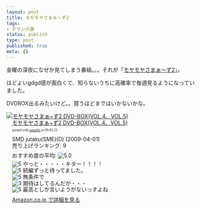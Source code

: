 ```yaml
---
layout: post
title: モヤモヤさまぁ〜ず2
tags:
- チラシの裏
status: publish
type: post
published: true
meta: {}
---
```

金曜の深夜になぜか見てしまう番組。。。それが「<a href="http://ja.wikipedia.org/wiki/%E3%83%A2%E3%83%A4%E3%83%A2%E3%83%A4%E3%81%95%E3%81%BE%E3%81%81%E3%80%9C%E3%81%9A2">モヤモヤさまぁ〜ず2</a>」。

ほどよいgdgd感が面白くて、知らないうちに高確率で毎週見るようになっていました。

DVDBOX出るみたいけど。。買うほどまではいかないかな。

<div class="amazlet-box" style="margin-bottom:0px;"><div class="amazlet-image" style="float:left;"><a href="http://www.amazon.co.jp/exec/obidos/ASIN/B001RDJALO/masawo-22/ref=nosim/" name="amazletlink" target="_blank"><img src="http://ecx.images-amazon.com/images/I/61X11CMebKL._SL160_.jpg" alt="モヤモヤさまぁ~ず2 DVD-BOX(VOL.4、VOL.5)" style="border: none;" /></a></div><div class="amazlet-info" style="float:left;margin-left:15px;line-height:120%"><div class="amazlet-name" style="margin-bottom:10px;line-height:120%"><a href="http://www.amazon.co.jp/exec/obidos/ASIN/B001RDJALO/masawo-22/ref=nosim/" name="amazletlink" target="_blank">モヤモヤさまぁ~ず2 DVD-BOX(VOL.4、VOL.5)</a><div class="amazlet-powered-date" style="font-size:7pt;margin-top:5px;font-family:verdana;line-height:120%">posted with <a href="http://www.amazlet.com/browse/ASIN/B001RDJALO/masawo-22/ref=nosim/" title="モヤモヤさまぁ~ず2 DVD-BOX(VOL.4、VOL.5)" target="_blank">amazlet</a> at 09.03.23</div></div><div class="amazlet-detail">SMD jutaku(SME)(D) (2009-04-01)<br />売り上げランキング: 9<br /></div><div class="amazlet-review" style="margin-top:10px; margin-bottom:10px"><div class="amazlet-review-average" style="margin-bottom:5px">おすすめ度の平均: <img src="http://images-jp.amazon.com/images/G/09/x-locale/common/customer-reviews/stars-5-0.gif" alt="5.0" /></div><img src="http://images-jp.amazon.com/images/G/09/x-locale/common/customer-reviews/stars-5-0.gif" alt="5" /> やっと・・・・・キター！！！！<br /><img src="http://images-jp.amazon.com/images/G/09/x-locale/common/customer-reviews/stars-5-0.gif" alt="5" /> 続編ずっと待ってました。<br /><img src="http://images-jp.amazon.com/images/G/09/x-locale/common/customer-reviews/stars-5-0.gif" alt="5" /> 無条件で<br /><img src="http://images-jp.amazon.com/images/G/09/x-locale/common/customer-reviews/stars-3-0.gif" alt="3" /> 期待はしてるんだが・・・<br /><img src="http://images-jp.amazon.com/images/G/09/x-locale/common/customer-reviews/stars-5-0.gif" alt="5" /> 最高としか言いようがないっすよね<br /></div><div class="amazlet-link" style="margin-top: 5px"><a href="http://www.amazon.co.jp/exec/obidos/ASIN/B001RDJALO/masawo-22/ref=nosim/" name="amazletlink" target="_blank">Amazon.co.jp で詳細を見る</a></div></div><div class="amazlet-footer" style="clear: left"></div></div>
